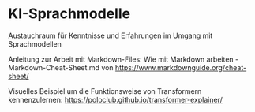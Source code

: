 # KI-Sprachmodelle

Austauchraum für Kenntnisse und Erfahrungen im Umgang mit Sprachmodellen


Anleitung zur Arbeit mit Markdown-Files: Wie mit Markdown arbeiten - Markdown-Cheat-Sheet.md von https://www.markdownguide.org/cheat-sheet/

Visuelles Beispiel um die Funktionsweise von Transformern kennenzulernen: https://poloclub.github.io/transformer-explainer/
